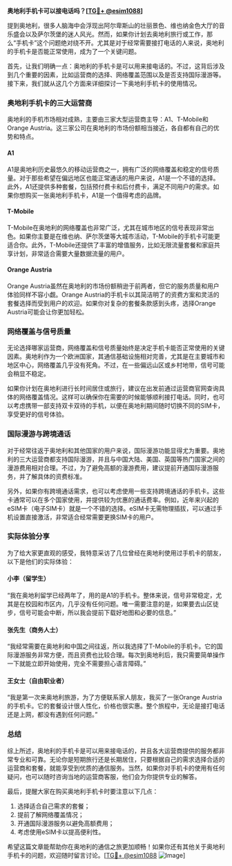 **奥地利手机卡可以接电话吗？[[TG💪+ @esim1088](https://t.me/s/esim1088)]**

提到奥地利，很多人脑海中会浮现出阿尔卑斯山的壮丽景色、维也纳金色大厅的音乐盛会以及萨尔茨堡的迷人风光。然而，如果你计划去奥地利旅行或工作，那么“手机卡”这个问题绝对绕不开。尤其是对于经常需要接打电话的人来说，奥地利的手机卡是否能正常使用，成为了一个关键问题。

首先，让我们明确一点：奥地利的手机卡是可以用来接电话的。不过，这背后涉及到几个重要的因素，比如运营商的选择、网络覆盖范围以及是否支持国际漫游等。接下来，我们就从这几个方面来详细探讨一下奥地利手机卡的使用情况。

### 奥地利手机卡的三大运营商

奥地利的手机市场相对成熟，主要由三家大型运营商主导：A1、T-Mobile和Orange Austria。这三家公司在奥地利的市场份额相当接近，各自都有自己的优势和特点。

#### A1
A1是奥地利历史最悠久的移动运营商之一，拥有广泛的网络覆盖和稳定的信号质量。对于那些希望在偏远地区也能正常通话的用户来说，A1是一个不错的选择。此外，A1还提供多种套餐，包括预付费卡和后付费卡，满足不同用户的需求。如果你想购买一张奥地利手机卡，A1是一个值得考虑的品牌。

#### T-Mobile
T-Mobile在奥地利的网络覆盖也非常广泛，尤其在城市地区的信号表现非常出色。如果你主要是在维也纳、萨尔茨堡等大城市活动，T-Mobile的手机卡可能更适合你。此外，T-Mobile还提供了丰富的增值服务，比如无限流量套餐和家庭共享计划，非常适合需要大量数据流量的用户。

#### Orange Austria
Orange Austria虽然在奥地利的市场份额稍逊于前两者，但它的服务质量和用户体验同样不容小觑。Orange Austria的手机卡以其简洁明了的资费方案和灵活的套餐选择而受到用户的欢迎。如果你对复杂的套餐条款感到头疼，选择Orange Austria可能会让你更加轻松。

### 网络覆盖与信号质量

无论选择哪家运营商，网络覆盖和信号质量始终是决定手机卡能否正常使用的关键因素。奥地利作为一个欧洲国家，其通信基础设施相对完善，尤其是在主要城市和地区中心，网络覆盖几乎没有死角。不过，在一些偏远山区或乡村地带，信号可能会稍显不稳定。

如果你计划在奥地利进行长时间居住或旅行，建议在出发前通过运营商官网查询具体的网络覆盖情况。这样可以确保你在需要的时候能够顺利接打电话。同时，也可以考虑携带一部支持双卡双待的手机，以便在奥地利期间随时切换不同的SIM卡，享受更好的信号体验。

### 国际漫游与跨境通话

对于经常往返于奥地利和其他国家的用户来说，国际漫游功能显得尤为重要。奥地利的三大运营商都支持国际漫游，并且与中国大陆、美国、英国等热门国家之间的漫游费用相对合理。不过，为了避免高额的漫游费用，建议提前开通国际漫游服务，并了解具体的资费标准。

另外，如果你有跨境通话需求，也可以考虑使用一些支持跨境通话的手机卡。这些卡通常可以在多个国家使用，并提供较为优惠的通话费率。例如，近年来兴起的eSIM卡（电子SIM卡）就是一个不错的选择。eSIM卡无需物理插拔，可以通过手机设置直接激活，非常适合经常需要更换SIM卡的用户。

### 实际体验分享

为了给大家更直观的感受，我特意采访了几位曾经在奥地利使用过手机卡的朋友，以下是他们的实际体验：

#### 小李（留学生）
“我在奥地利留学已经两年了，用的是A1的手机卡。整体来说，信号非常稳定，尤其是在校园和市区内，几乎没有任何问题。唯一需要注意的是，如果要去山区徒步，信号可能会中断，所以我会提前下载好地图和必要的信息。”

#### 张先生（商务人士）
“我经常需要在奥地利和中国之间往返，所以我选择了T-Mobile的手机卡。它的国际漫游服务非常方便，而且资费也比较合理。每次到奥地利后，我只需要简单操作一下就能立即开始使用，完全不需要担心语言障碍。”

#### 王女士（自由职业者）
“我是第一次来奥地利旅游，为了方便联系家人朋友，我买了一张Orange Austria的手机卡。它的套餐设计很人性化，价格也很实惠。整个旅程中，无论是接打电话还是上网，都没有遇到任何问题。”

### 总结

综上所述，奥地利的手机卡是可以用来接电话的，并且各大运营商提供的服务都非常专业和可靠。无论你是短期旅行还是长期居住，只要根据自己的需求选择合适的运营商和套餐，就能享受到优质的通信服务。当然，如果你对手机卡的使用有任何疑问，也可以随时咨询当地的运营商客服，他们会为你提供专业的解答。

最后，提醒大家在购买奥地利手机卡时要注意以下几点：
1. 选择适合自己需求的套餐；
2. 提前了解网络覆盖情况；
3. 开通国际漫游服务以避免高额费用；
4. 考虑使用eSIM卡以提高便利性。

希望这篇文章能帮助你在奥地利的通信之旅更加顺畅！如果你还有其他关于奥地利手机卡的问题，欢迎随时留言讨论。[[TG💪+ @esim1088](https://t.me/s/esim1088) ![Image](https://i.postimg.cc/4NQfJmqS/Snipaste-2025-05-13-00-14-12.png)]
